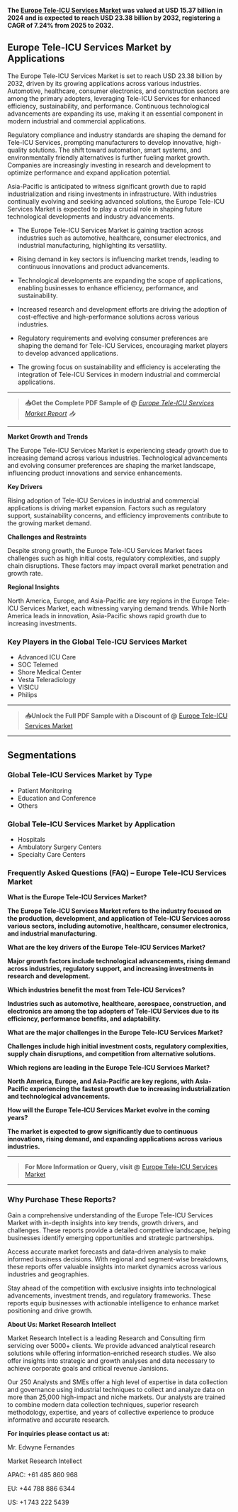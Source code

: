 <p><strong>The <a href="https://www.marketresearchintellect.com/download-sample/?rid=1016352&amp;utm_source=Pulse-April-Europe&amp;utm_medium=852">Europe Tele-ICU Services Market</a> was valued at USD 15.37 billion in 2024 and is expected to reach USD 23.38 billion by 2032, registering a CAGR of 7.24% from 2025 to 2032.</strong></p><h2>Europe Tele-ICU Services Market by Applications&nbsp;</h2><p><p>The Europe Tele-ICU Services Market is set to reach USD 23.38 billion by 2032, driven by its growing applications across various industries. Automotive, healthcare, consumer electronics, and construction sectors are among the primary adopters, leveraging Tele-ICU Services for enhanced efficiency, sustainability, and performance. Continuous technological advancements are expanding its use, making it an essential component in modern industrial and commercial applications.</p><p>Regulatory compliance and industry standards are shaping the demand for Tele-ICU Services, prompting manufacturers to develop innovative, high-quality solutions. The shift toward automation, smart systems, and environmentally friendly alternatives is further fueling market growth. Companies are increasingly investing in research and development to optimize performance and expand application potential.</p><p>Asia-Pacific is anticipated to witness significant growth due to rapid industrialization and rising investments in infrastructure. With industries continually evolving and seeking advanced solutions, the Europe Tele-ICU Services Market is expected to play a crucial role in shaping future technological developments and industry advancements.</p></p><ul><li><p>The Europe Tele-ICU Services Market is gaining traction across industries such as automotive, healthcare, consumer electronics, and industrial manufacturing, highlighting its versatility.</p></li><li><p>Rising demand in key sectors is influencing market trends, leading to continuous innovations and product advancements.</p></li><li><p>Technological developments are expanding the scope of applications, enabling businesses to enhance efficiency, performance, and sustainability.</p></li><li><p>Increased research and development efforts are driving the adoption of cost-effective and high-performance solutions across various industries.</p></li><li><p>Regulatory requirements and evolving consumer preferences are shaping the demand for Tele-ICU Services, encouraging market players to develop advanced applications.</p></li><li><p>The growing focus on sustainability and efficiency is accelerating the integration of Tele-ICU Services in modern industrial and commercial applications.</p></li></ul><hr /><blockquote><p><strong><span class="font-[700]">📥Get the Complete PDF Sample of @ </span></strong><em><span class="font-[700]"><a href="https://www.marketresearchintellect.com/download-sample/?rid=1016352&amp;utm_source=Pulse-April-Europe&amp;utm_medium=852" target="_blank" data-tracking-control-name="article-ssr-frontend-pulse_little-text-block" data-tracking-will-navigate="" data-test-link="">Europe Tele-ICU Services Market Report</a>&nbsp;📥</span></em></p></blockquote><hr /><p class="" data-start="77" data-end="360"><strong data-start="77" data-end="105">Market Growth and Trends</strong></p><p class="" data-start="77" data-end="360">The Europe Tele-ICU Services Market is experiencing steady growth due to increasing demand across various industries. Technological advancements and evolving consumer preferences are shaping the market landscape, influencing product innovations and service enhancements.</p><p class="" data-start="362" data-end="606"><strong data-start="362" data-end="377">Key Drivers</strong></p><p class="" data-start="362" data-end="606">Rising adoption of Tele-ICU Services in industrial and commercial applications is driving market expansion. Factors such as regulatory support, sustainability concerns, and efficiency improvements contribute to the growing market demand.</p><p class="" data-start="608" data-end="849"><strong data-start="608" data-end="637">Challenges and Restraints</strong></p><p class="" data-start="608" data-end="849">Despite strong growth, the Europe Tele-ICU Services Market faces challenges such as high initial costs, regulatory complexities, and supply chain disruptions. These factors may impact overall market penetration and growth rate.</p><p class="" data-start="851" data-end="1095"><strong data-start="851" data-end="872">Regional Insights</strong></p><p class="" data-start="851" data-end="1095">North America, Europe, and Asia-Pacific are key regions in the Europe Tele-ICU Services Market, each witnessing varying demand trends. While North America leads in innovation, Asia-Pacific shows rapid growth due to increasing investments.</p><p><h3>Key Players in the Global Tele-ICU Services Market </h3><ul><li>Advanced ICU Care</li><li>SOC Telemed</li><li>Shore Medical Center</li><li>Vesta Teleradiology</li><li>VISICU</li><li>Philips</li></ul></p><hr /><blockquote><p><strong>📥Unlock the Full PDF Sample with a Discount of @</strong> <a href="https://www.marketresearchintellect.com/ask-for-discount/?rid=1016352&amp;utm_source=Pulse-April-Europe&amp;utm_medium=852">Europe Tele-ICU Services Market</a></p></blockquote><hr /><p><h2>Segmentations</h2><h3>Global Tele-ICU Services Market by Type</h3><ul><li>Patient Monitoring</li><li>Education and Conference</li><li>Others</li></ul><h3>Global Tele-ICU Services Market by Application</h3><ul><li>Hospitals</li><li>Ambulatory Surgery Centers</li><li>Specialty Care Centers</li></ul></p><h3><strong>Frequently Asked Questions (FAQ) &ndash; Europe Tele-ICU Services Market</strong></h3><p><strong>What is the Europe Tele-ICU Services Market?</strong></p><p><strong>The Europe Tele-ICU Services Market refers to the industry focused on the production, development, and application of Tele-ICU Services across various sectors, including automotive, healthcare, consumer electronics, and industrial manufacturing.</strong></p><p><strong>What are the key drivers of the Europe Tele-ICU Services Market?</strong></p><p><strong>Major growth factors include technological advancements, rising demand across industries, regulatory support, and increasing investments in research and development.</strong></p><p><strong>Which industries benefit the most from Tele-ICU Services?</strong></p><p><strong>Industries such as automotive, healthcare, aerospace, construction, and electronics are among the top adopters of Tele-ICU Services due to its efficiency, performance benefits, and adaptability.</strong></p><p><strong>What are the major challenges in the Europe Tele-ICU Services Market?</strong></p><p><strong>Challenges include high initial investment costs, regulatory complexities, supply chain disruptions, and competition from alternative solutions.</strong></p><p><strong>Which regions are leading in the Europe Tele-ICU Services Market?</strong></p><p><strong>North America, Europe, and Asia-Pacific are key regions, with Asia-Pacific experiencing the fastest growth due to increasing industrialization and technological advancements.</strong></p><p><strong>How will the Europe Tele-ICU Services Market evolve in the coming years?</strong></p><p><strong>The market is expected to grow significantly due to continuous innovations, rising demand, and expanding applications across various industries.</strong></p><hr /><blockquote><p><span class="font-[700]"><strong>For More Information or Query, visit&nbsp;@</strong>&nbsp;</span><span class="font-[700]"><a href="https://www.marketresearchintellect.com/product/global-tele-icu-services-market/?utm_source=Linkedin&utm_medium=852" target="_blank" data-tracking-control-name="article-ssr-frontend-pulse_little-text-block" data-tracking-will-navigate="" data-test-link="">Europe Tele-ICU Services Market</a></span></p></blockquote><hr /><h3><strong data-start="0" data-end="31">Why Purchase These Reports?</strong></h3><p class="" data-start="35" data-end="297">Gain a comprehensive understanding of the Europe Tele-ICU Services Market with in-depth insights into key trends, growth drivers, and challenges. These reports provide a detailed competitive landscape, helping businesses identify emerging opportunities and strategic partnerships.</p><p class="" data-start="299" data-end="540">Access accurate market forecasts and data-driven analysis to make informed business decisions. With regional and segment-wise breakdowns, these reports offer valuable insights into market dynamics across various industries and geographies.</p><p class="" data-start="542" data-end="784">Stay ahead of the competition with exclusive insights into technological advancements, investment trends, and regulatory frameworks. These reports equip businesses with actionable intelligence to enhance market positioning and drive growth.</p><p><strong><span class="font-[700]">About Us: Market Research Intellect</span></strong></p><p><span class="">Market Research Intellect is a leading Research and Consulting firm servicing over 5000+ clients. We provide advanced analytical research solutions while offering information-enriched research studies.&nbsp;</span>We also offer insights into strategic and growth analyses and data necessary to achieve corporate goals and critical revenue Janisions.</p><p><span class="">Our 250 Analysts and SMEs offer a high level of expertise in data collection and governance using industrial techniques to collect and analyze data on more than 25,000 high-impact and niche markets. Our analysts are trained to combine modern data collection techniques, superior research methodology, expertise, and years of collective experience to produce informative and accurate research.</span></p><p><strong>For inquiries please contact us at:</strong></p><p>Mr. Edwyne Fernandes</p><p>Market Research Intellect</p><p>APAC: +61 485 860 968</p><p>EU: +44 788 886 6344</p><p>US: +1 743 222 5439</p>